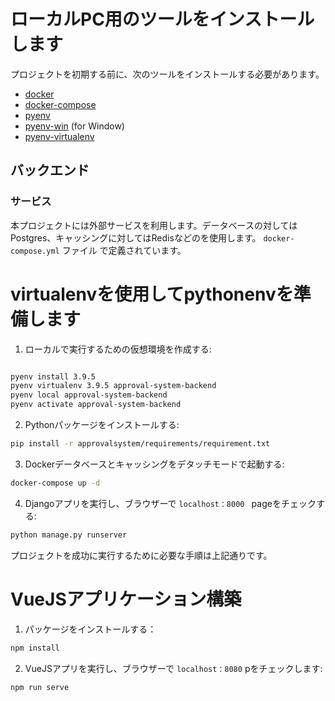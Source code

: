 # ローカルPC用のツールをインストールします 

プロジェクトを初期する前に、次のツールをインストールする必要があります。 

- [docker](https://docs.docker.com/engine/installation/)
- [docker-compose](https://docs.docker.com/compose/install/)
- [pyenv](https://github.com/pyenv/pyenv)
- [pyenv-win](https://github.com/pyenv-win/pyenv-win) (for Window)
- [pyenv-virtualenv](https://github.com/pyenv/pyenv-virtualenv)


## バックエンド 

### サービス 

本プロジェクトには外部サービスを利用します。データベースの対してはPostgres、キャッシングに対してはRedisなどのを使用します。 
 `docker-compose.yml` ファイル で定義されています。 


# virtualenvを使用してpythonenvを準備します 

1. ローカルで実行するための仮想環境を作成する: 

```bash

pyenv install 3.9.5
pyenv virtualenv 3.9.5 approval-system-backend
pyenv local approval-system-backend
pyenv activate approval-system-backend
```

2. Pythonパッケージをインストールする:

```bash
pip install -r approvalsystem/requirements/requirement.txt
```

3. Dockerデータベースとキャッシングをデタッチモードで起動する: 

```bash
docker-compose up -d
```

4. Djangoアプリを実行し、ブラウザーで `localhost：8000 ` pageをチェックする: 

```bash
python manage.py runserver
```

プロジェクトを成功に実行するために必要な手順は上記通りです。 

# VueJSアプリケーション構築 

1. パッケージをインストールする：

```bash
npm install
```

2. VueJSアプリを実行し、ブラウザーで `localhost：8080` pをチェックします:

```bash
npm run serve
```

